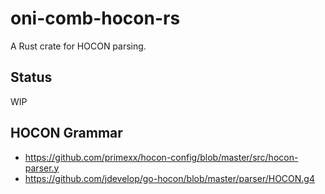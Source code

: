 # oni-comb-hocon-rs

A Rust crate for HOCON parsing.

## Status

WIP

## HOCON Grammar

- https://github.com/primexx/hocon-config/blob/master/src/hocon-parser.y
- https://github.com/jdevelop/go-hocon/blob/master/parser/HOCON.g4
